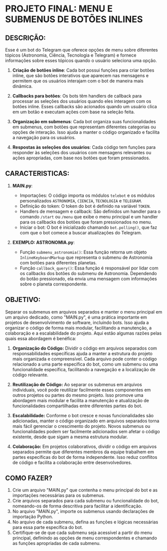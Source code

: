 # PROJETO FINAL: MENU E SUBMENUS DE BOTÕES INLINES
## DESCRIÇÃO:
Esse é um bot do Telegram que oferece opções de menu sobre diferentes tópicos (Astronomia, Ciência, Tecnologia e Telegram) e fornece informações sobre esses tópicos quando o usuário seleciona uma opção.

1. **Criação de botões inline**: Cada bot possui funções para criar botões inline, que são botões interativos que aparecem nas mensagens e permitem que os usuários interajam com o bot de maneira mais dinâmica.

2. **Callbacks para botões**: Os bots têm handlers de callback para processar as seleções dos usuários quando eles interagem com os botões inline. Esses callbacks são acionados quando um usuário clica em um botão e executam ações com base na seleção feita.

3. **Organização em submenus**: Cada bot organiza suas funcionalidades em submenus, com botões que representam diferentes categorias ou opções de interação. Isso ajuda a manter o código organizado e facilita a navegação para os usuários.

4. **Respostas às seleções dos usuários**: Cada código tem funções para responder às seleções dos usuários com mensagens relevantes ou ações apropriadas, com base nos botões que foram pressionados.

## CARACTERISTICAS:
1. **MAIN.py**:
   - Importações: O código importa os módulos `telebot` e os módulos personalizados `ASTRONOMIA`, `CIENCIA`, `TECNOLOGIA` e `TELEGRAM`.
   - Definição do token: O token do bot é definido na variável `TOKEN`.
   - Handlers de mensagem e callback: São definidos um handler para o comando `/start` ou `/menu` que exibe o menu principal e um handler para os callbacks dos botões que foram pressionados no menu.
   - Iniciar o bot: O bot é inicializado chamando `bot.polling()`, que faz com que o bot comece a buscar atualizações do Telegram.

2. **EXEMPLO: ASTRONOMIA.py**:
   - Função `submenu_astronomia()`: Essa função retorna um objeto `InlineKeyboardMarkup` que representa o submenu de Astronomia com botões para diferentes planetas.
   - Função `callback_query()`: Essa função é responsável por lidar com os callbacks dos botões do submenu de Astronomia. Dependendo do botão pressionado, ela envia uma mensagem com informações sobre o planeta correspondente.

## OBJETIVO:
Separar os submenus em arquivos separados e manter o menu principal em um arquivo dedicado, como "MAIN.py", é uma prática importante em projetos de desenvolvimento de software, incluindo bots. Isso ajuda a organizar o código de forma mais modular, facilitando a manutenção, a colaboração e a escalabilidade do projeto. Aqui estão algumas razões pelas quais essa abordagem é benéfica:

1. **Organização do Código:** Dividir o código em arquivos separados com responsabilidades específicas ajuda a manter a estrutura do projeto mais organizada e compreensível. Cada arquivo pode conter o código relacionado a uma parte específica do bot, como um submenu ou uma funcionalidade específica, facilitando a navegação e a localização de código relevante.

2. **Reutilização de Código:** Ao separar os submenus em arquivos individuais, você pode reutilizar facilmente esses componentes em outros projetos ou partes do mesmo projeto. Isso promove uma abordagem mais modular e facilita a manutenção e atualização de funcionalidades compartilhadas entre diferentes partes do bot.

3. **Escalabilidade:** Conforme o bot cresce e novas funcionalidades são adicionadas, manter o código organizado em arquivos separados torna mais fácil gerenciar o crescimento do projeto. Novos submenus ou funcionalidades podem ser facilmente adicionados sem afetar o código existente, desde que sigam a mesma estrutura modular.

4. **Colaboração:** Em projetos colaborativos, dividir o código em arquivos separados permite que diferentes membros da equipe trabalhem em partes específicas do bot de forma independente. Isso reduz conflitos de código e facilita a colaboração entre desenvolvedores.

## COMO FAZER?
1. Crie um arquivo "MAIN.py" que contenha o menu principal do bot e as importações necessárias para os submenus.
2. Crie arquivos separados para cada submenu ou funcionalidade do bot, nomeando-os de forma descritiva para facilitar a identificação.
3. No arquivo "MAIN.py", importe os submenus usando declarações de importação Python.
4. No arquivo de cada submenu, defina as funções e lógicas necessárias para essa parte específica do bot.
5. Certifique-se de que cada submenu seja acessível a partir do menu principal, definindo as opções de menu correspondentes e chamando as funções apropriadas de cada submenu.


